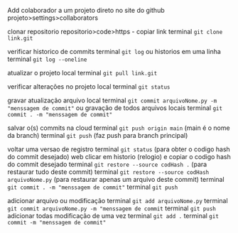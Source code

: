 Add colaborador a um projeto direto no site do github
projeto>settings>collaborators

clonar repositorio
repositorio>code>https - copiar link
terminal `git clone link.git`

verificar historico de commits
terminal `git log`
ou historios em uma linha
terminal `git log --oneline`

atualizar o projeto local
terminal `git pull link.git`

verificar alterações no projeto local
terminal `git status`

gravar atualização arquivo local
terminal `git commit arquivoNome.py -m "menssagem de commit"`
ou gravação de todos arquivos locais
terminal `git commit . -m "menssagem de commit"`

salvar o(s) commits na cloud
terminal `git push origin main` (main é o nome da branch)
terminal `git push` (faz push para branch principal)

voltar uma versao de registro
terminal `git status` (para obter o codigo hash do commit desejado)
web clicar em historio (relogio) e copiar o codigo hash do commit desejado
terminal `git restore --source codHash .` (para restaurar tudo deste commit)
terminal `git restore --source codHash arquivoNome.py` (para restaurar apenas um arquivo deste commit)
terminal `git commit . -m "menssagem de commit"`
terminal `git push`

adicionar arquivo ou modificação
terminal `git add arquivoNome.py`
terminal `git commit arquivoNome.py -m "menssagem de commit`
terminal `git push`
adicionar todas modificação de uma vez
terminal `git add .`
terminal `git commit -m "menssagem de commit"`
